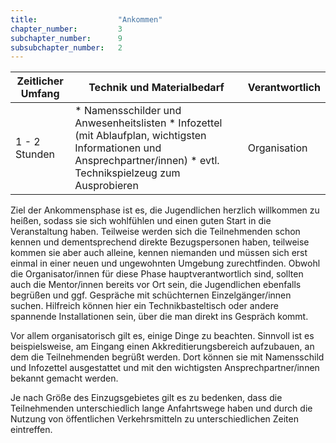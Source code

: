 ```yaml
---
title: 					"Ankommen"
chapter_number: 		3
subchapter_number:		9
subsubchapter_number:	2
---
```


| Zeitlicher Umfang | Technik und Materialbedarf                                                                                                                                           | Verantwortlich |
|-------------------|----------------------------------------------------------------------------------------------------------------------------------------------------------------------|----------------|
| 1 - 2 Stunden     | * Namensschilder und Anwesenheitslisten * Infozettel (mit Ablaufplan, wichtigsten Informationen und Ansprechpartner/innen) * evtl. Technikspielzeug zum Ausprobieren | Organisation   |

Ziel der Ankommensphase ist es, die Jugendlichen herzlich willkommen zu heißen, sodass sie sich wohlfühlen und einen guten Start in die Veranstaltung haben. Teilweise werden sich die Teilnehmenden schon kennen und dementsprechend direkte Bezugspersonen haben, teilweise kommen sie aber auch alleine, kennen niemanden und müssen sich erst einmal in einer neuen und ungewohnten Umgebung zurechtfinden. Obwohl die Organisator/innen für diese Phase hauptverantwortlich sind, sollten auch die Mentor/innen bereits vor Ort sein, die Jugendlichen ebenfalls begrüßen und ggf. Gespräche mit schüchternen Einzelgänger/innen suchen. Hilfreich können hier ein Technikbasteltisch oder andere spannende Installationen sein, über die man direkt ins Gespräch kommt.

Vor allem organisatorisch gilt es, einige Dinge zu beachten. Sinnvoll ist es beispielsweise, am Eingang einen Akkreditierungsbereich aufzubauen, an dem die Teilnehmenden begrüßt werden. Dort können sie mit Namensschild und Infozettel ausgestattet und mit den wichtigsten Ansprechpartner/innen bekannt gemacht werden.

Je nach Größe des Einzugsgebietes gilt es zu bedenken, dass die Teilnehmenden unterschiedlich lange Anfahrtswege haben und durch die Nutzung von öffentlichen Verkehrsmitteln zu unterschiedlichen Zeiten eintreffen.



   